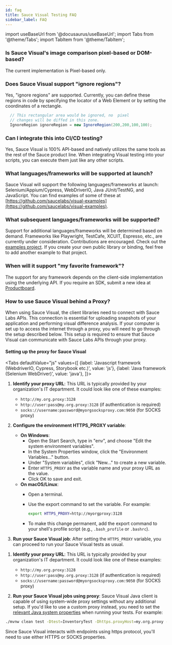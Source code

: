 ```yaml
---
id: faq
title: Sauce Visual Testing FAQ
sidebar_label: FAQ
---
```


import useBaseUrl from '@docusaurus/useBaseUrl';
import Tabs from '@theme/Tabs';
import TabItem from '@theme/TabItem';

### Is Sauce Visual's image comparison pixel-based or DOM-based?

The current implementation is Pixel-based only.

### Does Sauce Visual support "ignore regions"?

Yes, "ignore regions" are supported. Currently, you can define these regions in code by specifying the locator of a Web Element or by setting the coordinates of a rectangle.

```java
  // This rectangular area would be ignored, no  pixel
  // changes will be diffed in this zone.
  IgnoreRegion ignoreRegion = new IgnoreRegion(200,200,100,100);
```

### Can I integrate this into CI/CD testing?

Yes, Sauce Visual is 100% API-based and natively utilizes the same tools as the rest of the Sauce product line. When integrating Visual testing into your scripts, you can execute them just like any other scripts.

### What languages/frameworks will be supported at launch?

Sauce Visual will support the following languages/frameworks at launch: Selenium/Appium/Cypress, WebDriverIO, Java JUnit/TestNG, and JavaScript. You can find examples of some of these at [https://github.com/saucelabs/visual-examples](https://github.com/saucelabs/visual-examples).

### What subsequent languages/frameworks will be supported?

Support for additional languages/frameworks will be determined based on demand. Frameworks like Playwright, TestCafe, XCUIT, Espresso, etc., are currently under consideration. Contributions are encouraged. Check out the [examples project](https://github.com/saucelabs/visual-examples). If you create your own public library or binding, feel free to add another example to that project.

### When will it support "my favorite framework"?

The support for any framework depends on the client-side implementation using the underlying API. If you require an SDK, submit a new idea at [Productboard](https://portal.productboard.com/sauceprod/2-sauce-labs-portal/tabs/4-under-consideration/submit-idea).

### How to use Sauce Visual behind a Proxy?

When using Sauce Visual, the client libraries need to connect with Sauce Labs APIs. This connection is essential for uploading snapshots of your application and performing visual difference analysis. If your computer is set up to access the internet through a proxy, you will need to go through the setup described below. This setup is required to ensure that Sauce Visual can communicate with Sauce Labs APIs through your proxy.

#### Setting up the proxy for Sauce Visual

<Tabs 
defaultValue="js"
values={[
{label: 'Javascript framework (WebdriverIO, Cypress, Storybook etc.)', value: 'js'},
{label: 'Java framework (Selenium WebDriver)', value: 'java'},
]}>
<TabItem value="js">

1. **Identify your proxy URL**: This URL is typically provided by your organization's IT department. It could look like one of these examples:

   - `http://my.org.proxy:3128`
   - `http://user:pass@my.org.proxy:3128` (if authentication is required)
   - `socks://username:password@myorgsocksproxy.com:9050` (for SOCKS proxy)

2. **Configure the environment HTTPS_PROXY variable**:

   - **On Windows**:
     - Open the Start Search, type in "env", and choose "Edit the system environment variables".
     - In the System Properties window, click the "Environment Variables..." button.
     - Under "System variables", click "New..." to create a new variable.
     - Enter `HTTPS_PROXY` as the variable name and your proxy URL as the value.
     - Click OK to save and exit.
   - **On macOS/Linux**:
     - Open a terminal.
     - Use the export command to set the variable. For example:

       ```bash
       export HTTPS_PROXY=http://myorgproxy:3128
       ```

     - To make this change permanent, add the export command to your shell's profile script (e.g., `.bash_profile` or `.bashrc`).

3. **Run your Sauce Visual job**: After setting the `HTTPS_PROXY` variable, you can proceed to run your Sauce Visual tests as usual.

</TabItem>
<TabItem value="java">

1. **Identify your proxy URL**: This URL is typically provided by your organization's IT department. It could look like one of these examples:

   - `http://my.org.proxy:3128`
   - `http://user:pass@my.org.proxy:3128` (if authentication is required)
   - `socks://username:password@myorgsocksproxy.com:9050` (for SOCKS proxy)

3. **Run your Sauce Visual jobs using proxy**:
  Sauce Visual Java client is capable of using system-wide proxy settings without any additional setup. If you'd like to use a custom proxy instead,
  you need to set the [relevant Java system properties](https://docs.oracle.com/en/java/javase/11/docs/api/java.base/java/net/doc-files/net-properties.html) when running your tests. For example:

  ```bash
  ./mvnw clean test -Dtest=InventoryTest -Dhttps.proxyHost=my.org.proxy -Dhttps.proxyPort=3128
  ```

  Since Sauce Visual interacts with endpoints using https protocol, you'll need to use either HTTPS or SOCKS properties.

</TabItem>
</Tabs>